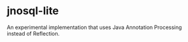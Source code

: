 # jnosql-lite
An experimental implementation that uses Java Annotation Processing instead of Reflection.
